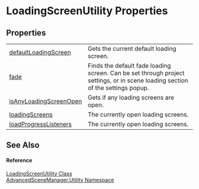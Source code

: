 # LoadingScreenUtility Properties




## Properties
<table>
<tr>
<td><a href="P_AdvancedSceneManager_Utility_LoadingScreenUtility_defaultLoadingScreen.md">defaultLoadingScreen</a></td>
<td>Gets the current default loading screen.</td></tr>
<tr>
<td><a href="P_AdvancedSceneManager_Utility_LoadingScreenUtility_fade.md">fade</a></td>
<td>Finds the default fade loading screen. Can be set through project settings, or in scene loading section of the settings popup.</td></tr>
<tr>
<td><a href="P_AdvancedSceneManager_Utility_LoadingScreenUtility_isAnyLoadingScreenOpen.md">isAnyLoadingScreenOpen</a></td>
<td>Gets if any loading screens are open.</td></tr>
<tr>
<td><a href="P_AdvancedSceneManager_Utility_LoadingScreenUtility_loadingScreens.md">loadingScreens</a></td>
<td>The currently open loading screens.</td></tr>
<tr>
<td><a href="P_AdvancedSceneManager_Utility_LoadingScreenUtility_loadProgressListeners.md">loadProgressListeners</a></td>
<td>The currently open loading screens.</td></tr>
</table>

## See Also


#### Reference
<a href="T_AdvancedSceneManager_Utility_LoadingScreenUtility.md">LoadingScreenUtility Class</a>  
<a href="N_AdvancedSceneManager_Utility.md">AdvancedSceneManager.Utility Namespace</a>  
